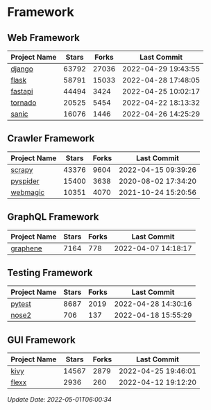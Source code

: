 # Framework

## Web Framework
| Project Name | Stars | Forks | Last Commit |
| ------------ | ----- | ----- | ----------- |
| [django](https://github.com/django/django) | 63792 | 27036 | 2022-04-29 19:43:55 |
| [flask](https://github.com/pallets/flask) | 58791 | 15033 | 2022-04-28 17:48:05 |
| [fastapi](https://github.com/tiangolo/fastapi) | 44494 | 3424 | 2022-04-25 10:02:17 |
| [tornado](https://github.com/tornadoweb/tornado) | 20525 | 5454 | 2022-04-22 18:13:32 |
| [sanic](https://github.com/sanic-org/sanic) | 16076 | 1446 | 2022-04-26 14:25:29 |

## Crawler Framework
| Project Name | Stars | Forks | Last Commit |
| ------------ | ----- | ----- | ----------- |
| [scrapy](https://github.com/scrapy/scrapy) | 43376 | 9604 | 2022-04-15 09:39:26 |
| [pyspider](https://github.com/binux/pyspider) | 15400 | 3638 | 2020-08-02 17:34:20 |
| [webmagic](https://github.com/code4craft/webmagic) | 10351 | 4070 | 2021-10-24 15:20:56 |

## GraphQL Framework
| Project Name | Stars | Forks | Last Commit |
| ------------ | ----- | ----- | ----------- |
| [graphene](https://github.com/graphql-python/graphene) | 7164 | 778 | 2022-04-07 14:18:17 |

## Testing Framework
| Project Name | Stars | Forks | Last Commit |
| ------------ | ----- | ----- | ----------- |
| [pytest](https://github.com/pytest-dev/pytest) | 8687 | 2019 | 2022-04-28 14:30:16 |
| [nose2](https://github.com/nose-devs/nose2) | 706 | 137 | 2022-04-18 15:55:29 |

## GUI Framework
| Project Name | Stars | Forks | Last Commit |
| ------------ | ----- | ----- | ----------- |
| [kivy](https://github.com/kivy/kivy) | 14567 | 2879 | 2022-04-25 19:46:01 |
| [flexx](https://github.com/flexxui/flexx) | 2936 | 260 | 2022-04-12 19:12:20 |

*Update Date: 2022-05-01T06:00:34*
